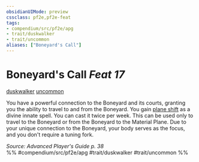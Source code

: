 ```yaml
---
obsidianUIMode: preview
cssclass: pf2e,pf2e-feat
tags:
- compendium/src/pf2e/apg
- trait/duskwalker
- trait/uncommon
aliases: ["Boneyard's Call"]
---
```

# Boneyard's Call  *Feat 17*  
[duskwalker](/rules/traits/duskwalker-apg.md)  [uncommon](/rules/traits/uncommon.md)  


You have a powerful connection to the Boneyard and its courts, granting you the ability to travel to and from the Boneyard. You gain [plane shift](/compendium/spells/plane-shift.md) as a divine innate spell. You can cast it twice per week. This can be used only to travel to the Boneyard or from the Boneyard to the Material Plane. Due to your unique connection to the Boneyard, your body serves as the focus, and you don't require a tuning fork.

*Source: Advanced Player's Guide p. 38*  
%% #compendium/src/pf2e/apg #trait/duskwalker #trait/uncommon %%